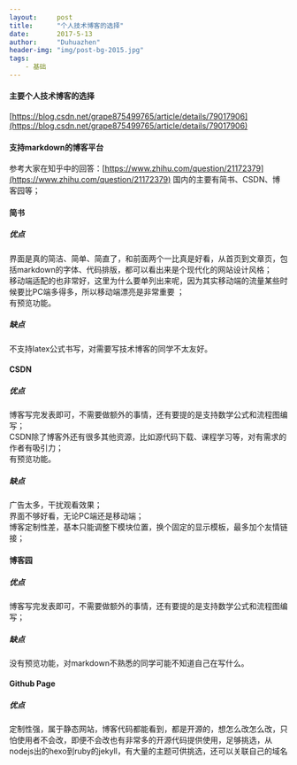 ```yaml
---
layout:     post
title:      "个人技术博客的选择"
date:       2017-5-13
author:     "Duhuazhen"
header-img: "img/post-bg-2015.jpg"
tags:
    - 基础
---
```


#### 主要个人技术博客的选择
[https://blog.csdn.net/grape875499765/article/details/79017906](https://blog.csdn.net/grape875499765/article/details/79017906)
#### 支持markdown的博客平台

参考大家在知乎中的回答：[https://www.zhihu.com/question/21172379](https://www.zhihu.com/question/21172379)
国内的主要有简书、CSDN、博客园等；
#### 简书
##### 优点 
界面是真的简洁、简单、简直了，和前面两个一比真是好看，从首页到文章页，包括markdown的字体、代码排版，都可以看出来是个现代化的网站设计风格；  
移动端适配的也非常好，这里为什么要单列出来呢，因为其实移动端的流量某些时候要比PC端多得多，所以移动端漂亮是非常重要 ；  
有预览功能。
##### 缺点
不支持latex公式书写，对需要写技术博客的同学不太友好。  

#### CSDN
##### 优点 
博客写完发表即可，不需要做额外的事情，还有要提的是支持数学公式和流程图编写；  
CSDN除了博客外还有很多其他资源，比如源代码下载、课程学习等，对有需求的作者有吸引力；  
有预览功能。  
##### 缺点
广告太多，干扰观看效果；  
界面不够好看，无论PC端还是移动端；  
博客定制性差，基本只能调整下模块位置，换个固定的显示模板，最多加个友情链接；  


#### 博客园
##### 优点 
博客写完发表即可，不需要做额外的事情，还有要提的是支持数学公式和流程图编写；  
##### 缺点
没有预览功能，对markdown不熟悉的同学可能不知道自己在写什么。  

#### Github Page

##### 优点 
定制性强，属于静态网站，博客代码都能看到，都是开源的，想怎么改怎么改，只怕使用者不会改，即便不会改也有非常多的开源代码提供使用，足够挑选，从nodejs出的hexo到ruby的jekyll，有大量的主题可供挑选，还可以关联自己的域名
